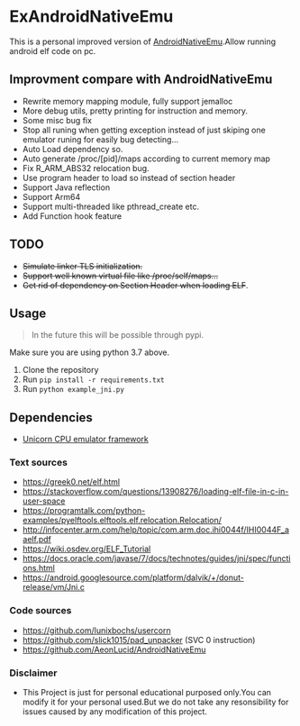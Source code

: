 # ExAndroidNativeEmu

This is a personal improved version of [AndroidNativeEmu](https://github.com/AeonLucid/AndroidNativeEmu).Allow running android elf code on pc.

## Improvment compare with AndroidNativeEmu
 - Rewrite memory mapping module, fully support jemalloc
 - More debug utils, pretty printing for instruction and memory.
 - Some misc bug fix
 - Stop all runing when getting exception  instead of just skiping one emulator runing for easily bug detecting...
 - Auto Load dependency so.
 - Auto generate /proc/\[pid\]/maps according to current memory map
 - Fix R_ARM_ABS32 relocation bug.
 - Use program header to load so instead of section header
 - Support Java reflection
 - Support Arm64
 - Support multi-threaded like pthread_create etc.
 - Add Function hook feature
 
## TODO
 - ~~Simulate linker TLS initialization.~~
 - ~~Support well known virtual file like /proc/self/maps...~~
 - ~~Get rid of dependency on Section Header when loading ELF~~.
 
## Usage

> In the future this will be possible through pypi.

Make sure you are using python 3.7 above.

1. Clone the repository
2. Run `pip install -r requirements.txt`
3. Run `python example_jni.py`


## Dependencies

- [Unicorn CPU emulator framework](https://github.com/unicorn-engine/unicorn)


### Text sources
- https://greek0.net/elf.html
- https://stackoverflow.com/questions/13908276/loading-elf-file-in-c-in-user-space
- https://programtalk.com/python-examples/pyelftools.elftools.elf.relocation.Relocation/
- http://infocenter.arm.com/help/topic/com.arm.doc.ihi0044f/IHI0044F_aaelf.pdf
- https://wiki.osdev.org/ELF_Tutorial
- https://docs.oracle.com/javase/7/docs/technotes/guides/jni/spec/functions.html
- https://android.googlesource.com/platform/dalvik/+/donut-release/vm/Jni.c

### Code sources
- https://github.com/lunixbochs/usercorn
- https://github.com/slick1015/pad_unpacker (SVC 0 instruction)
- https://github.com/AeonLucid/AndroidNativeEmu

### Disclaimer
- This Project is just for personal educational purposed only.You can modify it for your personal used.But we do not take any resonsibility for issues caused by any modification of this project.
